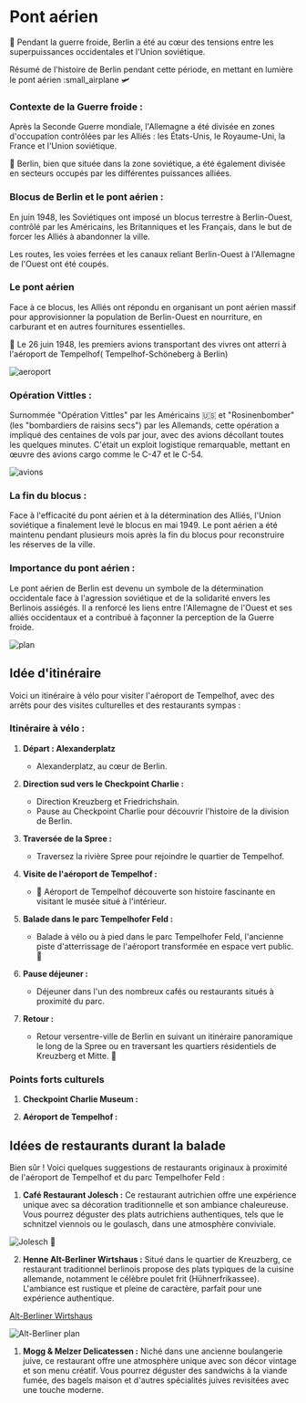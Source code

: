 # Pont aérien 

🥶 Pendant la guerre froide, Berlin a été au cœur des tensions entre les superpuissances occidentales et l'Union soviétique. 

Résumé de l'histoire de Berlin pendant cette période, en mettant en lumière le pont aérien :small_airplane 🛩️ 

### Contexte de la Guerre froide :

Après la Seconde Guerre mondiale, l'Allemagne a été divisée en zones d'occupation contrôlées par les Alliés : les États-Unis, le Royaume-Uni, la France et l'Union soviétique. 

🌇 Berlin, bien que située dans la zone soviétique, a été également divisée en secteurs occupés par les différentes puissances alliées.

### Blocus de Berlin et le pont aérien :

En juin 1948, les Soviétiques ont imposé un blocus terrestre à Berlin-Ouest, contrôlé par les Américains, les Britanniques et les Français, dans le but de forcer les Alliés à abandonner la ville. 

Les routes, les voies ferrées et les canaux reliant Berlin-Ouest à l'Allemagne de l'Ouest ont été coupés.

### Le pont aérien

Face à ce blocus, les Alliés ont répondu en organisant un pont aérien massif pour approvisionner la population de Berlin-Ouest en nourriture, en carburant et en autres fournitures essentielles. 

🚀 Le 26 juin 1948, les premiers avions transportant des vivres ont atterri à l'aéroport de Tempelhof( Tempelhof-Schöneberg à Berlin)

![aeroport](./images/aeroport.png)

### Opération Vittles :

Surnommée "Opération Vittles" par les Américains 🇺🇸 et "Rosinenbomber" (les "bombardiers de raisins secs") par les Allemands, cette opération a impliqué des centaines de vols par jour, avec des avions décollant toutes les quelques minutes. C'était un exploit logistique remarquable, mettant en œuvre des avions cargo comme le C-47 et le C-54.

![avions](./images/avions_usa.png)

### La fin du blocus :

Face à l'efficacité du pont aérien et à la détermination des Alliés, l'Union soviétique a finalement levé le blocus en mai 1949. Le pont aérien a été maintenu pendant plusieurs mois après la fin du blocus pour reconstruire les réserves de la ville.

### Importance du pont aérien :

Le pont aérien de Berlin est devenu un symbole de la détermination occidentale face à l'agression soviétique et de la solidarité envers les Berlinois assiégés. Il a renforcé les liens entre l'Allemagne de l'Ouest et ses alliés occidentaux et a contribué à façonner la perception de la Guerre froide.

![plan](./images/plan_aeroport.png)

## Idée d'itinéraire

Voici un itinéraire à vélo pour visiter l'aéroport de Tempelhof, avec des arrêts pour des visites culturelles et des restaurants sympas :

### Itinéraire à vélo :

1. **Départ : Alexanderplatz**
   -  Alexanderplatz, au cœur de Berlin.

2. **Direction sud vers le Checkpoint Charlie :**
   - Direction Kreuzberg et Friedrichshain.
   - Pause au Checkpoint Charlie pour découvrir l'histoire de la division de Berlin.

3. **Traversée de la Spree :**
   - Traversez la rivière Spree pour rejoindre le quartier de Tempelhof.

4. **Visite de l'aéroport de Tempelhof :**
   -  🚀 Aéroport de Tempelhof découverte son histoire fascinante en visitant le musée situé à l'intérieur.

5. **Balade dans le parc Tempelhofer Feld :**
   - Balade à vélo ou à pied dans le parc Tempelhofer Feld, l'ancienne piste d'atterrissage de l'aéroport transformée en espace vert public. 🌳 

6. **Pause déjeuner :**
   - Déjeuner dans l'un des nombreux cafés ou restaurants situés à proximité du parc. 

7. **Retour :**
   - Retour versentre-ville de Berlin en suivant un itinéraire panoramique le long de la Spree ou en traversant les quartiers résidentiels de Kreuzberg et Mitte. 🍉

### Points forts culturels 

1. **Checkpoint Charlie Museum :**

2. **Aéroport de Tempelhof :**


## Idées de restaurants durant la balade

Bien sûr ! Voici quelques suggestions de restaurants originaux à proximité de l'aéroport de Tempelhof et du parc Tempelhofer Feld :

1. **Café Restaurant Jolesch :** Ce restaurant autrichien offre une expérience unique avec sa décoration traditionnelle et son ambiance chaleureuse. Vous pourrez déguster des plats autrichiens authentiques, tels que le schnitzel viennois ou le goulasch, dans une atmosphère conviviale.

![Jolesch](https://jolesch.de/en/restaurant/) 🥫

2. **Henne Alt-Berliner Wirtshaus :** Situé dans le quartier de Kreuzberg, ce restaurant traditionnel berlinois propose des plats typiques de la cuisine allemande, notamment le célèbre poulet frit (Hühnerfrikassee). L'ambiance est rustique et pleine de caractère, parfait pour une expérience authentique.

[Alt-Berliner Wirtshaus](https://www.facebook.com/DieHenneBerlin/)

![Alt-Berliner plan](./images/resto_altBerliner.png)


1. **Mogg & Melzer Delicatessen :** Niché dans une ancienne boulangerie juive, ce restaurant offre une atmosphère unique avec son décor vintage et son menu créatif. Vous pourrez déguster des sandwichs à la viande fumée, des bagels maison et d'autres spécialités juives revisitées avec une touche moderne.





